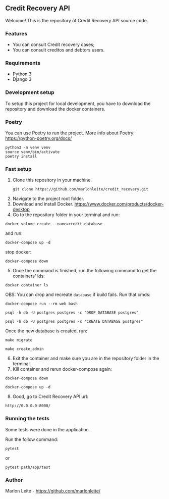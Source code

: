 ## Credit Recovery API

Welcome! This is the repository of Credit Recovery API source code.

### Features
- You can consult Credit recovery cases;
- You can consult creditos and debtors users.

### Requirements

- Python 3
- Django 3

### Development setup

To setup this project for local development, you have to download the repository and download the docker containers.

### Poetry
You can use Poetry to run the project. 
More info about Poetry: <https://python-poetry.org/docs/>

```
python3 -m venv venv
source venv/bin/activate
poetry install
```

### Fast setup
1. Clone this repository in your machine.
   ```
   git clone https://github.com/marlonleite/credit_recovery.git
   ```
2. Navigate to the project root folder.
3. Download and install Docker.
   <https://www.docker.com/products/docker-desktop>
4. Go to the repository folder in your terminal and run:

```
docker volume create --name=credit_database
```
 and run:
   
```
docker-compose up -d
```
stop docker:
```
docker-compose down
```
5. Once the command is finished, run the following command to get the containers' ids:
``` 
docker container ls
```
OBS: You can drop and recreate `database` if build fails. 
Run that cmds:
```
docker-compose run --rm web bash
```
```
psql -h db -U postgres postgres -c "DROP DATABASE postgres"
```
```
psql -h db -U postgres postgres -c "CREATE DATABASE postgres"
```
Once the new database is created, run:
```
make migrate
```
```
make create_admin
```
6. Exit the container and make sure you are in the repository folder in the terminal.
7. Kill container and rerun docker-compose again:
```
docker-compose down
```
```
docker-compose up -d
```
8. Good, go to Credit Recovery API url:
```
http://0.0.0.0:8000/
```

### Running the tests

Some tests were done in the application.

Run the follow command:
```
pytest
```
or
```
pytest path/app/test
```

### Author
Marlon Leite - <https://github.com/marlonleite/>
